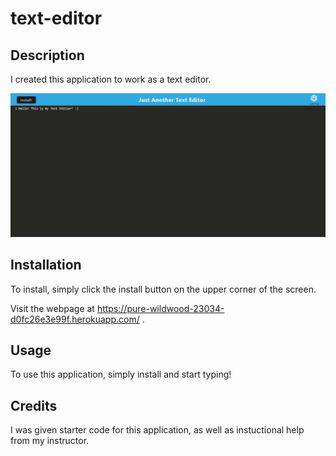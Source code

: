 # text-editor


## Description

I created this application to work as a text editor.

![alt text](<images\19.png>)

## Installation
 
To install, simply click the install button on the upper corner of the screen.

Visit the webpage at https://pure-wildwood-23034-d0fc26e3e99f.herokuapp.com/ .

## Usage

To use this application, simply install and start typing!

## Credits

I was given starter code for this application, as well as instuctional help from my instructor.

